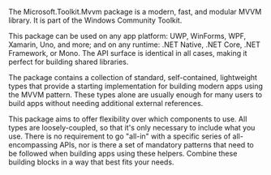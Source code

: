 ﻿The Microsoft.Toolkit.Mvvm package is a modern, fast, and modular MVVM library. It is part of the Windows Community Toolkit.

This package can be used on any app platform: UWP, WinForms, WPF, Xamarin, Uno, and more; and on any runtime: .NET Native, .NET Core, .NET Framework, or Mono. The API surface is identical in all cases, making it perfect for building shared libraries.

The package contains a collection of standard, self-contained, lightweight types that provide a starting implementation for building modern apps using the MVVM pattern. These types alone are usually enough for many users to build apps without needing additional external references.

This package aims to offer flexibility over which components to use. All types are loosely-coupled, so that it's only necessary to include what you use. There is no requirement to go "all-in" with a specific series of all-encompassing APIs, nor is there a set of mandatory patterns that need to be followed when building apps using these helpers. Combine these building blocks in a way that best fits your needs.

